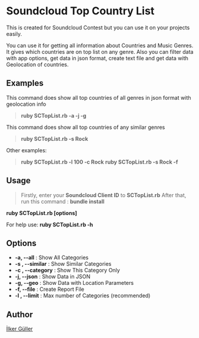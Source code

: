 Soundcloud Top Country List
==========================

This is created for Soundcloud Contest but you can use it on your projects easily.

You can use it for getting all information about Countries and Music Genres. It gives which countries are on top list on any genre. Also you can filter data with app options, get data in json format, create text file and get data with Geolocation of countries.

## Examples

This command does show all top countries of all genres in json format with geolocation info
> **ruby SCTopList.rb -a -j -g**

This command does show all top countries of any similar genres
> **ruby SCTopList.rb -s Rock**

Other examples:
> **ruby SCTopList.rb -l 100 -c Rock**
> **ruby SCTopList.rb -s Rock -f**

## Usage

> Firstly, enter your **Soundcloud Client ID** to **SCTopList.rb**
> After that, run this command : **bundle install**

**ruby SCTopList.rb [options]**

For help use: **ruby SCTopList.rb -h**

## Options

*  **-a, --all** :                      Show All Categories
*  **-s <similar>, --similar** :        Show Similar Categories
*  **-c <category>, --category** :      Show This Category Only
*  **-j, --json** :                     Show Data in JSON
*  **-g, --geo** :                      Show Data with Location Parameters
*  **-f, --file** :                     Create Report File
*  **-l <limit>, --limit** :            Max number of Categories (recommended)

## Author

[İlker Güller](http://ilkerguller.com/ "İlker Güller")